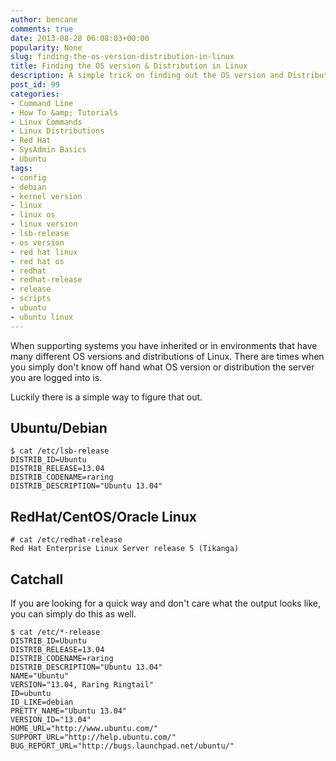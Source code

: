 ```yaml
---
author: bencane
comments: true
date: 2013-08-28 06:08:03+00:00
popularity: None
slug: finding-the-os-version-distribution-in-linux
title: Finding the OS version & Distribution in Linux
description: A simple trick on finding out the OS version and Distribution of a Linux system you have command line access to
post_id: 99
categories:
- Command Line
- How To &amp; Tutorials
- Linux Commands
- Linux Distributions
- Red Hat
- SysAdmin Basics
- Ubuntu
tags:
- config
- debian
- kernel version
- linux
- linux os
- linux version
- lsb-release
- os version
- red hat linux
- red hat os
- redhat
- redhat-release
- release
- scripts
- ubuntu
- ubuntu linux
---
```


When supporting systems you have inherited or in environments that have many different OS versions and distributions of Linux. There are times when you simply don't know off hand what OS version or distribution the server you are logged into is.

Luckily there is a simple way to figure that out.

## Ubuntu/Debian

    $ cat /etc/lsb-release 
    DISTRIB_ID=Ubuntu
    DISTRIB_RELEASE=13.04
    DISTRIB_CODENAME=raring
    DISTRIB_DESCRIPTION="Ubuntu 13.04"

## RedHat/CentOS/Oracle Linux

    # cat /etc/redhat-release
    Red Hat Enterprise Linux Server release 5 (Tikanga)

## Catchall

If you are looking for a quick way and don't care what the output looks like, you can simply do this as well.

    $ cat /etc/*-release
    DISTRIB_ID=Ubuntu
    DISTRIB_RELEASE=13.04
    DISTRIB_CODENAME=raring
    DISTRIB_DESCRIPTION="Ubuntu 13.04"
    NAME="Ubuntu"
    VERSION="13.04, Raring Ringtail"
    ID=ubuntu
    ID_LIKE=debian
    PRETTY_NAME="Ubuntu 13.04"
    VERSION_ID="13.04"
    HOME_URL="http://www.ubuntu.com/"
    SUPPORT_URL="http://help.ubuntu.com/"
    BUG_REPORT_URL="http://bugs.launchpad.net/ubuntu/"
